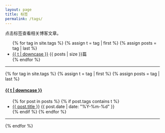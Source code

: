 ```yaml
---
layout: page
title: 标签
permalink: /tags/
---
```


点击标签查看相关博客文章。

<ul class="tags">
{% for tag in site.tags %}
  {% assign t = tag | first %}
  {% assign posts = tag | last %}
  <li><a href="/tag/#{{t | downcase | replace:" ","-" }}">{{ t | downcase }}</a> {{ posts | size }}篇</li>
{% endfor %}
</ul>

---

{% for tag in site.tags %}
  {% assign t = tag | first %}
  {% assign posts = tag | last %}

<h4><a name="{{t | downcase | replace:" ","-" }}"></a><a class="internal" href="/tag/#{{t | downcase | replace:" ","-" }}">{{ t | downcase }}</a></h4>
<ul>
{% for post in posts %}
  {% if post.tags contains t %}
  <li>
    <a href="{{ post.url }}">{{ post.title }}</a>
    <span class="date">{{ post.date | date: "%Y-%m-%d" }}</span>
  </li>
  {% endif %}
{% endfor %}
</ul>

---

{% endfor %}
